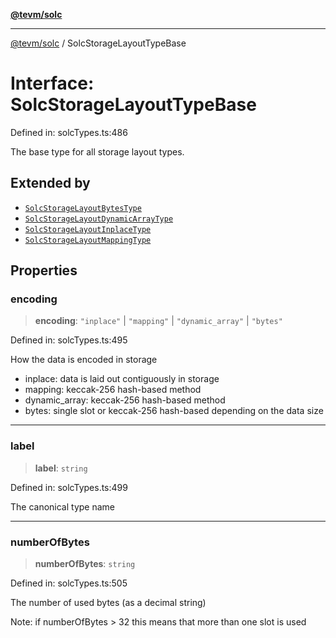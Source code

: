 [**@tevm/solc**](../README.md)

***

[@tevm/solc](../globals.md) / SolcStorageLayoutTypeBase

# Interface: SolcStorageLayoutTypeBase

Defined in: solcTypes.ts:486

The base type for all storage layout types.

## Extended by

- [`SolcStorageLayoutBytesType`](SolcStorageLayoutBytesType.md)
- [`SolcStorageLayoutDynamicArrayType`](SolcStorageLayoutDynamicArrayType.md)
- [`SolcStorageLayoutInplaceType`](SolcStorageLayoutInplaceType.md)
- [`SolcStorageLayoutMappingType`](SolcStorageLayoutMappingType.md)

## Properties

### encoding

> **encoding**: `"inplace"` \| `"mapping"` \| `"dynamic_array"` \| `"bytes"`

Defined in: solcTypes.ts:495

How the data is encoded in storage

- inplace: data is laid out contiguously in storage
- mapping: keccak-256 hash-based method
- dynamic_array: keccak-256 hash-based method
- bytes: single slot or keccak-256 hash-based depending on the data size

***

### label

> **label**: `string`

Defined in: solcTypes.ts:499

The canonical type name

***

### numberOfBytes

> **numberOfBytes**: `string`

Defined in: solcTypes.ts:505

The number of used bytes (as a decimal string)

Note: if numberOfBytes > 32 this means that more than one slot is used
